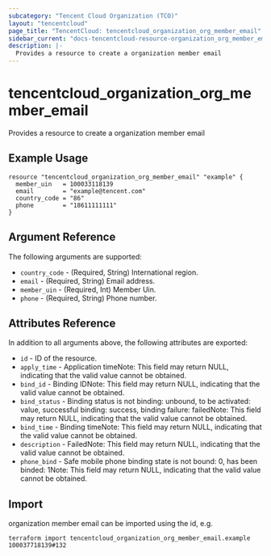 ```yaml
---
subcategory: "Tencent Cloud Organization (TCO)"
layout: "tencentcloud"
page_title: "TencentCloud: tencentcloud_organization_org_member_email"
sidebar_current: "docs-tencentcloud-resource-organization_org_member_email"
description: |-
  Provides a resource to create a organization member email
---
```


# tencentcloud_organization_org_member_email

Provides a resource to create a organization member email

## Example Usage

```hcl
resource "tencentcloud_organization_org_member_email" "example" {
  member_uin   = 100033118139
  email        = "example@tencent.com"
  country_code = "86"
  phone        = "18611111111"
}
```

## Argument Reference

The following arguments are supported:

* `country_code` - (Required, String) International region.
* `email` - (Required, String) Email address.
* `member_uin` - (Required, Int) Member Uin.
* `phone` - (Required, String) Phone number.

## Attributes Reference

In addition to all arguments above, the following attributes are exported:

* `id` - ID of the resource.
* `apply_time` - Application timeNote: This field may return NULL, indicating that the valid value cannot be obtained.
* `bind_id` - Binding IDNote: This field may return NULL, indicating that the valid value cannot be obtained.
* `bind_status` - Binding status is not binding: unbound, to be activated: value, successful binding: success, binding failure: failedNote: This field may return NULL, indicating that the valid value cannot be obtained.
* `bind_time` - Binding timeNote: This field may return NULL, indicating that the valid value cannot be obtained.
* `description` - FailedNote: This field may return NULL, indicating that the valid value cannot be obtained.
* `phone_bind` - Safe mobile phone binding state is not bound: 0, has been binded: 1Note: This field may return NULL, indicating that the valid value cannot be obtained.


## Import

organization member email can be imported using the id, e.g.

```
terraform import tencentcloud_organization_org_member_email.example 100037718139#132
```

